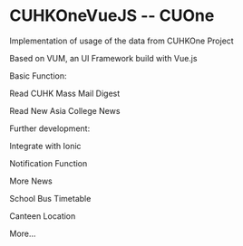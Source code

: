 # CUHKOneVueJS -- CUOne
Implementation of usage of the data from CUHKOne Project

Based on VUM, an UI Framework build with Vue.js


Basic Function:

Read CUHK Mass Mail Digest

Read New Asia College News


Further development:

Integrate with Ionic

Notification Function

More News

School Bus Timetable

Canteen Location

More...
